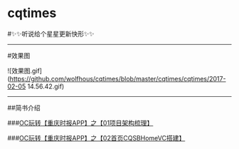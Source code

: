 # cqtimes
#✨✨听说给个星星更新快形✨✨

***

#效果图

![效果图.gif](https://github.com/wolfhous/cqtimes/blob/master/cqtimes/cqtimes/2017-02-05 14.56.42.gif)





***


##简书介绍

###[OC玩转【重庆时报APP】之【01项目架构梳理】](http://www.jianshu.com/p/d5b0ec02febe)

###[OC玩转【重庆时报APP】之【02首页CQSBHomeVC搭建】](http://www.jianshu.com/p/5cf9c1951166)
